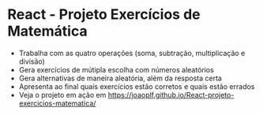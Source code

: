 # React - Projeto Exercícios de Matemática

* Trabalha com as quatro operações (soma, subtração, multiplicação e divisão)
* Gera exercícios de mútipla escolha com números aleatórios
* Gera alternativas de maneira aleatória, além da resposta certa
* Apresenta ao final quais exercícios estão corretos e quais estão errados
* Veja o projeto em ação em https://joaoplf.github.io/React-projeto-exercicios-matematica/
